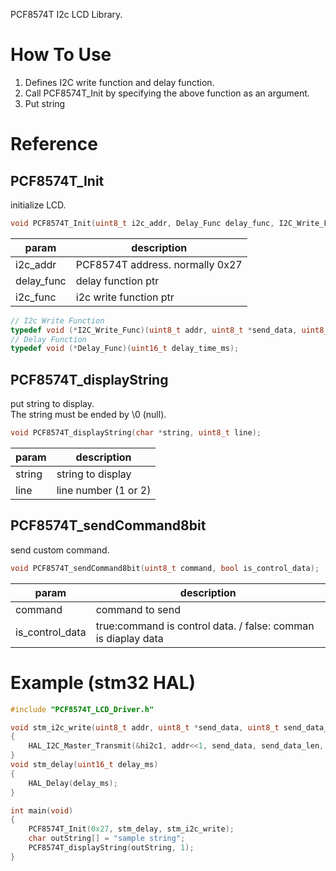 PCF8574T I2c LCD Library.

# How To Use

1. Defines I2C write function and delay function.
2. Call PCF8574T_Init by specifying the above function as an argument.
3. Put string




# Reference
## PCF8574T_Init

initialize LCD.

```cpp
void PCF8574T_Init(uint8_t i2c_addr, Delay_Func delay_func, I2C_Write_Func i2c_func);
```

|param|description|
|-|-|
|i2c_addr|PCF8574T address. normally 0x27|
|delay_func|delay function ptr|
|i2c_func|i2c write function ptr|

```cpp
// I2c Write Function
typedef void (*I2C_Write_Func)(uint8_t addr, uint8_t *send_data, uint8_t send_data_len);
// Delay Function
typedef void (*Delay_Func)(uint16_t delay_time_ms);
```

## PCF8574T_displayString

put string to display.  
The string must be ended by \0 (null).

```cpp
void PCF8574T_displayString(char *string, uint8_t line);
```

|param|description|
|-|-|
|string|string to display|
|line|line number (1 or 2)|

## PCF8574T_sendCommand8bit

send custom command.

```cpp
void PCF8574T_sendCommand8bit(uint8_t command, bool is_control_data);
```

|param|description|
|-|-|
|command|command to send|
|is_control_data|true:command is control data. / false: comman is diaplay data|




# Example (stm32 HAL)

```cpp
#include "PCF8574T_LCD_Driver.h"

void stm_i2c_write(uint8_t addr, uint8_t *send_data, uint8_t send_data_len)
{
    HAL_I2C_Master_Transmit(&hi2c1, addr<<1, send_data, send_data_len, 1000);
}
void stm_delay(uint16_t delay_ms)
{
    HAL_Delay(delay_ms);
}

int main(void)
{
    PCF8574T_Init(0x27, stm_delay, stm_i2c_write);
    char outString[] = "sample string";
    PCF8574T_displayString(outString, 1);
}

```

